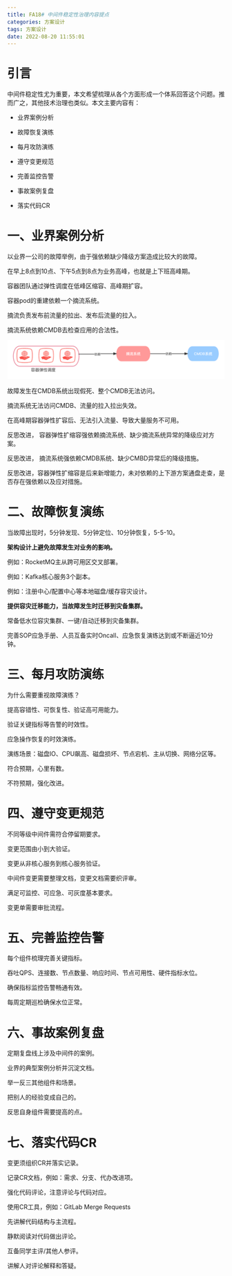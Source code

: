 ```yaml
---
title: FA18# 中间件稳定性治理内容提点
categories: 方案设计
tags: 方案设计
date: 2022-08-20 11:55:01
---
```




# 引言

中间件稳定性尤为重要，本文希望梳理从各个方面形成一个体系回答这个问题。推而广之，其他技术治理也类似。本文主要内容有：

* 业界案例分析

* 故障恢复演练
* 每月攻防演练
* 遵守变更规范
* 完善监控告警
* 事故案例复盘
* 落实代码CR



# 一、业界案例分析



以业界一公司的故障举例，由于强依赖缺少降级方案造成比较大的故障。



在早上8点到10点、下午5点到8点为业务高峰，也就是上下班高峰期。



容器团队通过弹性调度在低峰区缩容、高峰期扩容。



容器pod的重建依赖一个摘流系统。



摘流负责发布前流量的拉出、发布后流量的拉入。



摘流系统依赖CMDB去检查应用的合法性。



![](https://raw.githubusercontent.com/yongliangcode/md-picture/master/img2/%E5%93%88%E5%95%B0%E6%97%A0%E6%B3%95%E9%AA%91%E8%A1%8C%E6%A1%88%E4%BE%8B%20(1).png)

故障发生在CMDB系统出现假死、整个CMDB无法访问。



摘流系统无法访问CMDB、流量的拉入拉出失效。



在高峰期容器弹性扩容后、无法引入流量、导致大量服务不可用。



反思改进，  容器弹性扩缩容强依赖摘流系统、缺少摘流系统异常的降级应对方案。



反思改进，  摘流系统强依赖CMDB系统、缺少CMBD异常后的降级措施。



反思改进，容器弹性扩缩容是后来新增能力，未对依赖的上下游方案通盘走查，是否存在强依赖以及应对措施。





# 二、故障恢复演练



当故障出现时，5分钟发现、5分钟定位、10分钟恢复，5-5-10。



**架构设计上避免故障发生对业务的影响。** 



例如：RocketMQ主从跨可用区交叉部署。



例如：Kafka核心服务3个副本。



例如：注册中心/配置中心等本地磁盘/缓存容灾设计。



**提供容灾迁移能力，当故障发生时迁移到灾备集群。** 



常备低水位容灾集群、一键/自动迁移到灾备集群。



完善SOP应急手册、人员互备实时Oncall、应急恢复演练达到或不断逼近10分钟。



# 三、每月攻防演练



为什么需要重视故障演练？



提高容错性、可恢复性、验证高可用能力。



验证关键指标等告警的时效性。



应急操作恢复的时效演练。



演练场景：磁盘IO、CPU飙高、磁盘损坏、节点宕机、主从切换、网络分区等。



符合预期，心里有数。



不符预期，强化改进。





# 四、遵守变更规范



不同等级中间件需符合停留期要求。



变更范围由小到大验证。



变更从非核心服务到核心服务验证。



中间件变更需要整理文档，变更文档需要织评审。



满足可监控、可应急、可灰度基本要求。



变更单需要审批流程。





# 五、完善监控告警



每个组件梳理完善关键指标。



吞吐QPS、连接数、节点数量、响应时间、节点可用性、硬件指标水位。



确保指标监控告警畅通有效。



每周定期巡检确保水位正常。





# 六、事故案例复盘



定期复盘线上涉及中间件的案例。



业界的典型案例分析并沉淀文档。



举一反三其他组件和场景。



把别人的经验变成自己的。



反思自身组件需要提高的点。





# 七、落实代码CR



变更须组织CR并落实记录。



记录CR文档，例如：需求、分支、代办改进项。



强化代码评论，注意评论与代码对应。



使用CR工具，例如：GitLab Merge Requests



先讲解代码结构与主流程。



静默阅读对代码做出评论。



互备同学主评/其他人参评。



讲解人对评论解释和答疑。






